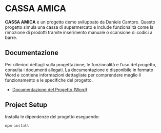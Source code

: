 # CASSA AMICA

**CASSA AMICA** è un progetto demo sviluppato da Daniele Cantoro. Questo progetto simula una cassa di supermercato e include funzionalità come la rimozione di prodotti tramite inserimento manuale o scansione di codici a barre.

## Documentazione

Per ulteriori dettagli sulla progettazione, le funzionalità e l'uso del progetto, consulta i documenti allegati. La documentazione è disponibile in formato Word e contiene informazioni dettagliate per comprendere meglio il funzionamento e le specifiche del progetto.

- [Documentazione del Progetto (Word)](link_al_file_word)


## Project Setup

Installa le dipendenze del progetto eseguendo:

```sh
npm install
